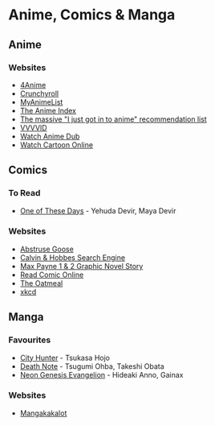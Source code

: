 # Anime, Comics & Manga

## Anime

### Websites

* [4Anime](https://4anime.to)
* [Crunchyroll](https://www.crunchyroll.com)
* [MyAnimeList](https://myanimelist.net)
* [The Anime Index](https://piracy.moe)
* [The massive "I just got in to anime" recommendation list](https://redditanime.fandom.com/wiki/The\_massive\_%22I\_just\_got\_in\_to\_anime%22\_recommendation\_list)
* [VVVVID](https://www.vvvvid.it)
* [Watch Anime Dub](https://www.wcostream.com)
* [Watch Cartoon Online](https://www.wcofun.com)

## Comics

### To Read

* [One of These Days](https://www.amazon.co.uk/One-Those-Days-Yehuda-Devir/dp/0593231430) - Yehuda Devir, Maya Devir

### Websites

* [Abstruse Goose](https://abstrusegoose.com)
* [Calvin & Hobbes Search Engine](https://michaelyingling.com/random/calvin\_and\_hobbes/)
* [Max Payne 1 & 2 Graphic Novel Story](http://gldio.com/wrkz/max\_payne/)
* [Read Comic Online](https://readcomiconline.to)
* [The Oatmeal](https://theoatmeal.com)
* [xkcd](https://xkcd.com)

## Manga

### Favourites

* [City Hunter](https://www.wikiwand.com/en/City\_Hunter) - Tsukasa Hojo
* [Death Note](https://www.wikiwand.com/en/Death\_Note) - Tsugumi Ohba, Takeshi Obata
* [Neon Genesis Evangelion](https://www.wikiwand.com/en/Neon\_Genesis\_Evangelion) - Hideaki Anno, Gainax

### Websites

* [Mangakakalot](https://mangakakalot.com)
